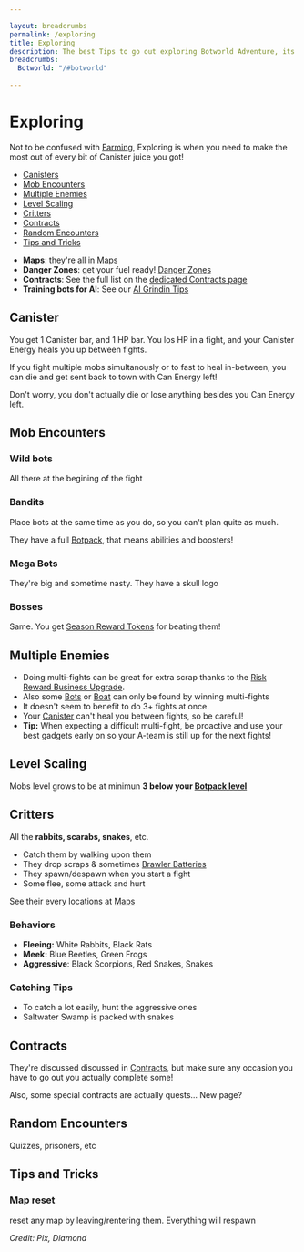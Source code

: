 ```yaml
---

layout: breadcrumbs
permalink: /exploring
title: Exploring
description: The best Tips to go out exploring Botworld Adventure, its wilderness and Danger Zones - Everything there is to know about it on the Botworld Community Wiki!
breadcrumbs:
  Botworld: "/#botworld"
  
---
```



# Exploring



<div markdown="1" class=" ghcms ghcms-intro">

Not to be confused with [Farming](/farming), Exploring is when you need to make the most out of every bit of Canister juice you got!

</div>


<ul class="page-toc toc-block-list links">
  <li class="toc-block-entry" ><a href="#canisters">Canisters</a></li>
  <li class="toc-block-entry" ><a href="#mob-encounters">Mob Encounters</a></li>
  <li class="toc-block-entry" ><a href="#multiple-enemies">Multiple Enemies</a></li>
  <li class="toc-block-entry" ><a href="#level-scaling">Level Scaling</a></li>
  <li class="toc-block-entry" ><a href="#critters">Critters</a></li>
  <li class="toc-block-entry" ><a href="#contracts">Contracts</a></li>
  <li class="toc-block-entry" ><a href="#random-encounters">Random Encounters</a></li>
  <li class="toc-block-entry" ><a href="#tips-and-tricks">Tips and Tricks</a></li>
</ul>

- **Maps**: they're all in [Maps](/maps)
- **Danger Zones**: get your fuel ready! [Danger Zones](/danger-zones)
- **Contracts**: See the full list on the [dedicated Contracts page](/contracts)
- **Training bots for AI**: See our [AI Grindin Tips](/bots#ai)

<div markdown="1" class=" ghcms ghcms-canister">

## Canister

You get 1 Canister bar, and 1 HP bar. You los HP in a fight, and your Canister Energy heals you up between fights.

If you fight multiple mobs simultanously or to fast to heal in-between, you can die and get sent back to town with Can Energy left!

Don't worry, you don't actually die or lose anything besides you Can Energy left.


</div>


## Mob Encounters

<div markdown="1" class=" ghcms ghcms-mobs">

### Wild bots

All there at the begining of the fight


### Bandits

Place bots at the same time as you do, so you can't plan quite as much.

They have a full [Botpack](/botpack), that means abilities and boosters!

### Mega Bots

They're big and sometime nasty. They have a skull logo

### Bosses

Same. You get [Season Reward Tokens](/seasons) for beating them!


</div>



## Multiple Enemies

<div markdown="1" class=" ghcms ghcms-multiple">

- Doing multi-fights can be great for extra scrap thanks to the [Risk Reward Business Upgrade](/business#scrap). 
- Also some [Bots](/materials) or [Boat](/boat-materials) can only be found by winning multi-fights
- It doesn't seem to benefit to do 3+ fights at once.
- Your [Canister](#canister) can't heal you between fights, so be careful!
- **Tip:** When expecting a difficult multi-fight, be proactive and use your best gadgets early on so your A-team is still up for the next fights!

</div>

## Level Scaling

<div markdown="1" class=" ghcms ghcms-scaling">

Mobs level grows to be at minimun **3 below your [Botpack level](/botpack#botpack-level)**

</div>



<div markdown="1" class=" ghcms ghcms-critters">

## Critters

All the **rabbits, scarabs, snakes**, etc.

- Catch them by walking upon them
- They drop scraps & sometimes [Brawler Batteries](/brawler-battery)
- They spawn/despawn when you start a fight
- Some flee, some attack and hurt

See their every locations at [Maps](/maps)

### Behaviors

- **Fleeing:** White Rabbits, Black Rats
- **Meek:** Blue Beetles, Green Frogs 
- **Aggressive**: Black Scorpions, Red Snakes, Snakes

### Catching Tips

- To catch a lot easily, hunt the aggressive ones
- Saltwater Swamp is packed with snakes

</div>

<div markdown="1" class=" ghcms ghcms-contracts">

## Contracts

They're discussed discussed in [Contracts](/contracts), but make sure any occasion you have to go out you actually complete some!

Also, some special contracts are actually quests... New page?


</div>

<div markdown="1" class=" ghcms ghcms-encounters">

## Random Encounters

Quizzes, prisoners, etc

</div>


<div markdown="1" class=" ghcms ghcms-tips">

## Tips and Tricks

### Map reset

reset any map by leaving/rentering them. Everything will respawn

</div>

*Credit: Pix, Diamond*
